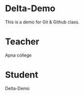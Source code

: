 # Delta-Demo
This is a demo for Git &amp; Github class.

# Teacher 
Apna college

# Student
Delta-Demo
